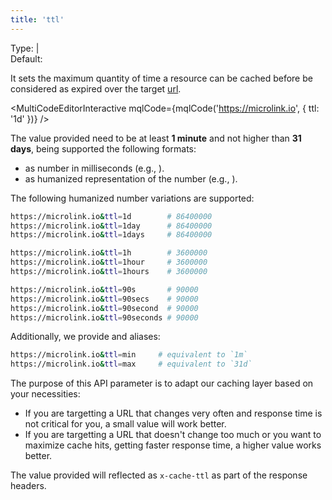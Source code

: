 ```yaml
---
title: 'ttl'
--- 
```


Type: <TypeContainer><Type children='<string>'/> | <Type children='<number>'/></TypeContainer><br/>
Default: <Type children="'24h'"/>

It sets the maximum quantity of time a resource can be cached before be considered as expired over the target [url](/docs/api/parameters/url).

<MultiCodeEditorInteractive mqlCode={mqlCode('https://microlink.io', { ttl: '1d' })} />

The value provided need to be at least **1 minute** and not higher than **31 days**, being supported the following formats:

- as number in milliseconds (e.g., <Type children="86400000"/>).
- as humanized representation of the number (e.g., <Type children="'24h'"/>).

The following humanized number variations are supported:

```bash
https://microlink.io&ttl=1d        # 86400000
https://microlink.io&ttl=1day      # 86400000
https://microlink.io&ttl=1days     # 86400000

https://microlink.io&ttl=1h        # 3600000
https://microlink.io&ttl=1hour     # 3600000
https://microlink.io&ttl=1hours    # 3600000

https://microlink.io&ttl=90s       # 90000
https://microlink.io&ttl=90secs    # 90000
https://microlink.io&ttl=90second  # 90000
https://microlink.io&ttl=90seconds # 90000
```

Additionally, we provide <Type children="'min'"/> and <Type children="'max'"/> aliases:

```bash
https://microlink.io&ttl=min     # equivalent to `1m`
https://microlink.io&ttl=max     # equivalent to `31d`
```

The purpose of this API parameter is to adapt our caching layer based on your necessities:

- If you are targetting a URL that changes very often and response time is not critical for you, a small value will work better.
- If you are targetting a URL that doesn't change too much or you want to maximize cache hits, getting faster response time, a higher value works better.

The value provided will reflected as `x-cache-ttl` as part of the response headers.
